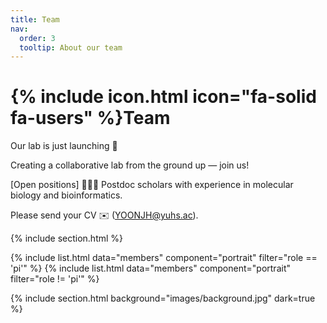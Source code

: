 ```yaml
---
title: Team
nav:
  order: 3
  tooltip: About our team
---
```


# {% include icon.html icon="fa-solid fa-users" %}Team

Our lab is just launching 🚀

Creating a collaborative lab from the ground up — join us!

[Open positions]
🕵🏻‍♀️
Postdoc scholars with experience in molecular biology and bioinformatics. 

Please send your CV ✉️ (YOONJH@yuhs.ac).
   
{% include section.html %}

{% include list.html data="members" component="portrait" filter="role == 'pi'" %}
{% include list.html data="members" component="portrait" filter="role != 'pi'" %}

{% include section.html background="images/background.jpg" dark=true %}
